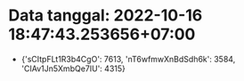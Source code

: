 # Data tanggal: 2022-10-16 18:47:43.253656+07:00

* {'sCItpFLt1R3b4CgO': 7613, 'nT6wfmwXnBdSdh6k': 3584, 'CIAv1Jn5XmbQe7IU': 4315}
